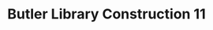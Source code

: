 ---
_date: 26-Aug-32
derivativo_link: https://derivativo-3.library.columbia.edu/iiif/2/ldpd:340961/
dlc_link: https://dlc.library.columbia.edu/catalog/cul:12jm63xswh
format: photographs
iiif_json: https://derivativo-3.library.columbia.edu/iiif/2/ldpd:340961/info.json
name: Beals, A. Tennyson
native_jpg: https://derivativo-3.library.columbia.edu/iiif/2/ldpd:340961/full/!768,768/0/native.jpg
shelf_location: Box no. Box 162, Folder no. Folder 11 (Buildings & Grounds - Morningside
  - Butler Library, Construction 1932), Historical Photograph Collection
subjects: Academic libraries; New York (N.Y.); Butler Library
summary: Butler Library construction, 26 August 1932.
title: Butler Library Construction 11
layout: photo-page
---